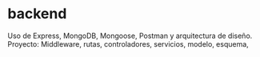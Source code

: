 # backend
Uso de Express, MongoDB, Mongoose, Postman y arquitectura de diseño.
Proyecto:
Middleware, rutas, controladores, servicios, modelo, esquema, 
